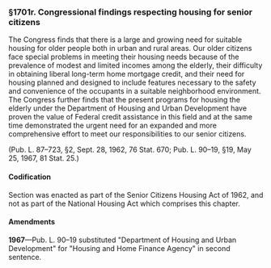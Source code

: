 ### §1701r. Congressional findings respecting housing for senior citizens ###

The Congress finds that there is a large and growing need for suitable housing for older people both in urban and rural areas. Our older citizens face special problems in meeting their housing needs because of the prevalence of modest and limited incomes among the elderly, their difficulty in obtaining liberal long-term home mortgage credit, and their need for housing planned and designed to include features necessary to the safety and convenience of the occupants in a suitable neighborhood environment. The Congress further finds that the present programs for housing the elderly under the Department of Housing and Urban Development have proven the value of Federal credit assistance in this field and at the same time demonstrated the urgent need for an expanded and more comprehensive effort to meet our responsibilities to our senior citizens.

(Pub. L. 87–723, §2, Sept. 28, 1962, 76 Stat. 670; Pub. L. 90–19, §19, May 25, 1967, 81 Stat. 25.)

#### Codification ####

Section was enacted as part of the Senior Citizens Housing Act of 1962, and not as part of the National Housing Act which comprises this chapter.

#### Amendments ####

**1967**—Pub. L. 90–19 substituted "Department of Housing and Urban Development" for "Housing and Home Finance Agency" in second sentence.